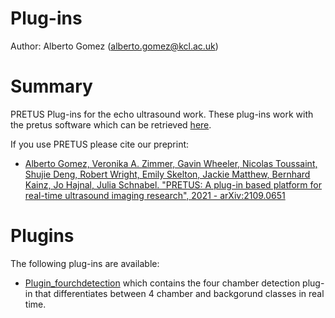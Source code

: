 # Plug-ins

Author: Alberto Gomez (alberto.gomez@kcl.ac.uk)

# Summary
PRETUS Plug-ins for the echo ultrasound work. These plug-ins work with the pretus software which can be retrieved  [here](https://github.com/gomezalberto/pretus).

If you use PRETUS please cite our preprint:

* [Alberto Gomez, Veronika A. Zimmer, Gavin Wheeler, Nicolas Toussaint, Shujie Deng, Robert Wright, Emily Skelton, Jackie Matthew, Bernhard Kainz, Jo Hajnal, Julia Schnabel. "PRETUS: A plug-in based platform for real-time ultrasound imaging research", 2021 - arXiv:2109.0651](https://arxiv.org/abs/2109.06519)

# Plugins

The following plug-ins are available:

* [Plugin_fourchdetection](Plugin_fourchdetection) which contains the four chamber detection plug-in that differentiates between 4 chamber and backgorund classes in real time.



